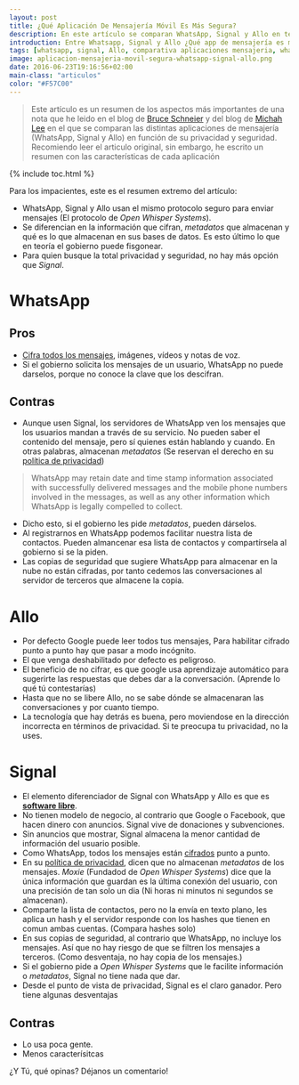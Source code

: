 ```yaml
---
layout: post
title: ¿Qué Aplicación De Mensajería Móvil Es Más Segura?
description: En este artículo se comparan WhatsApp, Signal y Allo en términos de seguridad y privacidad
introduction: Entre Whatsapp, Signal y Allo ¿Qué app de mensajería es más segura y cuida más tu privacidad?
tags: [whatsapp, signal, Allo, comparativa aplicaciones mensajeria, whatsapp privacidad, whatsapp seguridad]
image: aplicacion-mensajeria-movil-segura-whatsapp-signal-allo.png
date: 2016-06-23T19:16:56+02:00
main-class: "articulos"
color: "#F57C00"
---
```

> Este artículo es un resumen de los aspectos más importantes de una nota que he leido en el blog de [Bruce Schneier](https://www.schneier.com/blog/archives/2016/06/comparing_messa.html "Comparing Messaging Apps") y del blog de [Michah Lee](https://theintercept.com/2016/06/22/battle-of-the-secure-messaging-apps-how-signal-beats-WhatsApp/ "Battle of the Secure Messaging Apps: How Signal Beats WhatsApp") en el que se comparan las distintas aplicaciones de mensajería (WhatsApp, Signal y Allo) en función de su privacidad y seguridad. Recomiendo leer el articulo original, sin embargo, he escrito un resumen con las características de cada aplicación

{% include toc.html %}

Para los impacientes, este es el resumen extremo del artículo:

- WhatsApp, Signal y Allo usan el mismo protocolo seguro para enviar mensajes (El protocolo de _Open Whisper Systems_).
- Se diferencian en la información que cifran, _metadatos_ que almacenan y qué es lo que almacenan en sus bases de datos. Es esto último lo que en teoría el gobierno puede fisgonear.
- Para quien busque la total privacidad y seguridad, no hay más opción que _Signal_.

<!--ad-->

# WhatsApp

## Pros

- [Cifra todos los mensajes](/whatsApp-mensajes-cifrados-extremo-a-extremo/ "WhatsApp: Entendiendo Su Cifrado Extremo a Extremo"), imágenes, vídeos y notas de voz.
- Si el gobierno solicita los mensajes de un usuario, WhatsApp no puede darselos, porque no conoce la clave que los descifran.

## Contras

- Aunque usen Signal, los servidores de WhatsApp ven los mensajes que los usuarios mandan a través de su servicio. No pueden saber el contenido del mensaje, pero sí quienes están hablando y cuando. En otras palabras, almacenan _metadatos_ (Se reservan el derecho en su [política de privacidad](https://www.WhatsApp.com/legal/#Privacy))

> WhatsApp may retain date and time stamp information associated with successfully delivered messages and the mobile phone numbers involved in the messages, as well as any other information which WhatsApp is legally compelled to collect.

- Dicho esto, si el gobierno les pide _metadatos_, pueden dárselos.
- Al registrarnos en WhatsApp podemos facilitar nuestra lista de contactos. Pueden almancenar esa lista de contactos y compartírsela al gobierno si se la piden.
- Las copias de seguridad que sugiere WhatsApp para almacenar en la nube no están cifradas, por tanto cedemos las conversaciones al servidor de terceros que almacene la copia.

# Allo

- Por defecto Google puede leer todos tus mensajes, Para habilitar cifrado punto a punto hay que pasar a modo incógnito.
- El que venga deshabilitado por defecto es peligroso.
- El beneficio de no cifrar, es que google usa aprendizaje automático para sugerirte las respuestas que debes dar a la conversación. (Aprende lo qué tú contestarías)
- Hasta que no se libere Allo, no se sabe dónde se almacenaran las conversaciones y por cuanto tiempo.
- La tecnología que hay detrás es buena, pero moviendose en la dirección incorrecta en términos de privacidad. Si te preocupa tu privacidad, no la uses.

# Signal

- El elemento diferenciador de Signal con WhatsApp y Allo es que es __[software libre](https://github.com/WhisperSystems "Repositorio en GitHub")__.
- No tienen modelo de negocio, al contrario que Google o Facebook, que hacen dinero con anuncios. Signal vive de donaciones y subvenciones.
- Sin anuncios que mostrar, Signal almacena la menor cantidad de información del usuario posible.
- Como WhatsApp, todos los mensajes están [cifrados](/como-cifrar-correos-con-gpg-con-mailvelope/ "Cómo cifrar correos electrónicos con GPG usando Mailvelope") punto a punto.
- En su [política de privacidad](https://whispersystems.org/signal/privacy/), dicen que no almacenan _metadatos_ de los mensajes. _Moxie_ (Fundadod de _Open Whisper Systems_) dice que la única información que guardan es la última conexión del usuario, con una precisión de tan solo un dia (Ni horas ni minutos ni segundos se almacenan).
- Comparte la lista de contactos, pero no la envía en texto plano, les aplica un hash y el servidor responde con los hashes que tienen en comun ambas cuentas. (Compara hashes solo)
- En sus copias de seguridad, al contrario que WhatsApp, no incluye los mensajes. Así que no hay riesgo de que se filtren los mensajes a terceros. (Como desventaja, no hay copia de los mensajes.)
- Si el gobierno pide a _Open Whisper Systems_ que le facilite información o _metadatos_, Signal no tiene nada que dar.
- Desde el punto de vista de privacidad, Signal es el claro ganador. Pero tiene algunas desventajas

## Contras

- Lo usa poca gente.
- Menos caracterísitcas


¿Y Tú, qué opinas? Déjanos un comentario!
